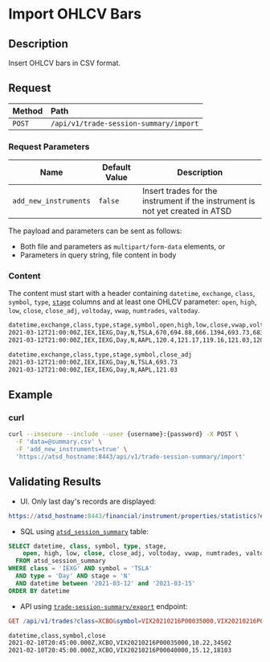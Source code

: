 # Import OHLCV Bars

## Description

Insert OHLCV bars in CSV format.

## Request

| **Method** | **Path** |
|:---|:---|
| `POST` | `/api/v1/trade-session-summary/import` |

### Request Parameters

| Name | Default Value | Description |
|---|---|---|
| `add_new_instruments` | `false` | Insert trades for the instrument if the instrument is not yet created in ATSD |

The payload and parameters can be sent as follows:

* Both file and parameters as `multipart/form-data` elements, or
* Parameters in query string, file content in body

### Content

The content must start with a header containing `datetime`, `exchange`, `class`, `symbol`, `type`, [`stage`](command-trade-insert.md#trading-session-codes) columns and at least one OHLCV parameter: `open`, `high`, `low`, `close`, `close_adj`, `voltoday`, `vwap`, `numtrades`, `valtoday`.

```txt
datetime,exchange,class,type,stage,symbol,open,high,low,close,vwap,voltoday,numtrades
2021-03-12T21:00:00Z,IEX,IEXG,Day,N,TSLA,670,694.88,666.1394,693.73,683.4197,33583840,1009438
2021-03-12T21:00:00Z,IEX,IEXG,Day,N,AAPL,120.4,121.17,119.16,121.03,120.2455,87955050,762384
```

```txt
datetime,exchange,class,type,stage,symbol,close_adj
2021-03-12T21:00:00Z,IEX,IEXG,Day,N,TSLA,693.73
2021-03-12T21:00:00Z,IEX,IEXG,Day,N,AAPL,121.03
```

## Example

### curl

```sh
curl --insecure --include --user {username}:{password} -X POST \
  -F 'data=@summary.csv' \
  -F 'add_new_instruments=true' \
  'https://atsd_hostname:8443/api/v1/trade-session-summary/import'
```

## Validating Results

* UI. Only last day's records are displayed:

```elm
https://atsd_hostname:8443/financial/instrument/properties/statistics?entity=TSLA_[IEXG]
```

* SQL using [`atsd_session_summary`](./sql.md#atsd_trade-table) table:

```sql
SELECT datetime, class, symbol, type, stage,
    open, high, low, close, close_adj, voltoday, vwap, numtrades, valtoday
  FROM atsd_session_summary
WHERE class = 'IEXG' AND symbol = 'TSLA'
  AND type = 'Day' AND stage = 'N'
  AND datetime between '2021-03-12' and '2021-03-15'
ORDER BY datetime
```

* API using [`trade-session-summary/export`](./session-summary-export.md) endpoint:

```elm
GET /api/v1/trades?class=XCBO&symbol=VIX20210216P00035000,VIX20210216P00040000&startDate=2021-02-10T00%3A00%3A00Z&endDate=2021-02-11T00%3A00%3A00Z&fields=datetime,class,symbol,close
```

```txt
datetime,class,symbol,close
2021-02-10T20:45:00.000Z,XCBO,VIX20210216P00035000,10.22,34502
2021-02-10T20:45:00.000Z,XCBO,VIX20210216P00040000,15.12,18103
```